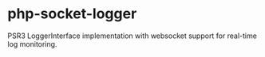 # php-socket-logger
PSR3 LoggerInterface implementation with websocket support for real-time log monitoring.
